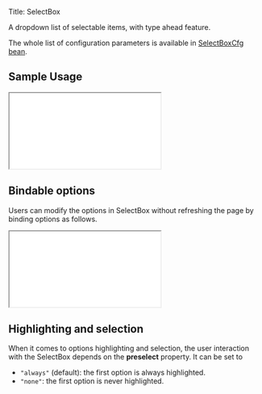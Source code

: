 Title: SelectBox




A dropdown list of selectable items, with type ahead feature.

<script src='%SNIPPETS_SERVER_URL%/snippets/github.com/ariatemplates/documentation-code/snippets/widgets/selectbox/Snippet.tpl?tag=wgtSelectBoxField&lang=at&outdent=true' defer></script>

The whole list of configuration parameters is available in [SelectBoxCfg bean](http://ariatemplates.com/api/#aria.widgets.CfgBeans:SelectBoxCfg).

## Sample Usage
<iframe class='samples' src='%SNIPPETS_SERVER_URL%/samples/github.com/ariatemplates/documentation-code/samples/widgets/selectbox/' ></iframe>

## Bindable options

Users can modify the options in SelectBox without refreshing the page by binding options as follows.

<script src='%SNIPPETS_SERVER_URL%/snippets/github.com/ariatemplates/documentation-code/snippets/widgets/selectbox/Snippet.tpl?tag=wgtSelectBoxBinding&lang=at&outdent=true' defer></script>
<iframe class='samples' src='%SNIPPETS_SERVER_URL%/samples/github.com/ariatemplates/documentation-code/samples/widgets/selectbox/bindoptions/' ></iframe>

## Highlighting and selection

When it comes to options highlighting and selection, the user interaction with the SelectBox depends on the **preselect** property. It can be set to
* `"always"` (default): the first option is always highlighted.
* `"none"`: the first option is never highlighted.